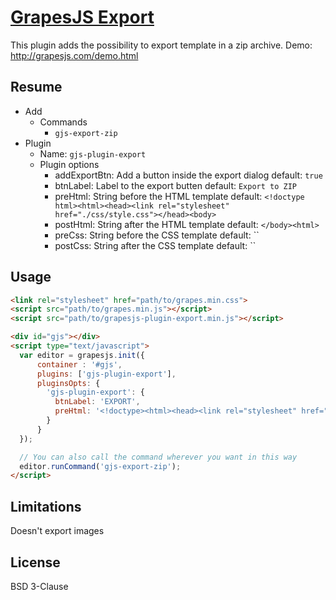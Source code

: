 # [GrapesJS Export](http://grapesjs.com)

This plugin adds the possibility to export template in a zip archive.
Demo: http://grapesjs.com/demo.html

## Resume

* Add
  * Commands
      - `gjs-export-zip`
* Plugin
  * Name: `gjs-plugin-export`
  * Plugin options
      - addExportBtn: Add a button inside the export dialog
        default: `true`
      - btnLabel: Label to the export butten
        default: `Export to ZIP`
      - preHtml: String before the HTML template
        default: `<!doctype html><html><head><link rel="stylesheet" href="./css/style.css"></head><body>`
      - postHtml: String after the HTML template
        default: `</body><html>`
      - preCss: String before the CSS template
        default: ``
      - postCss: String after the CSS template
        default: ``

## Usage

```html
<link rel="stylesheet" href="path/to/grapes.min.css">
<script src="path/to/grapes.min.js"></script>
<script src="path/to/grapesjs-plugin-export.min.js"></script>

<div id="gjs"></div>
<script type="text/javascript">
  var editor = grapesjs.init({
      container : '#gjs',
      plugins: ['gjs-plugin-export'],
      pluginsOpts: {
        'gjs-plugin-export': {
          btnLabel: 'EXPORT',
          preHtml: '<!doctype><html><head><link rel="stylesheet" href="./css/style.css"></head><body>'
        }
      }
  });

  // You can also call the command wherever you want in this way
  editor.runCommand('gjs-export-zip');
</script>
```

## Limitations

Doesn't export images


## License

BSD 3-Clause
